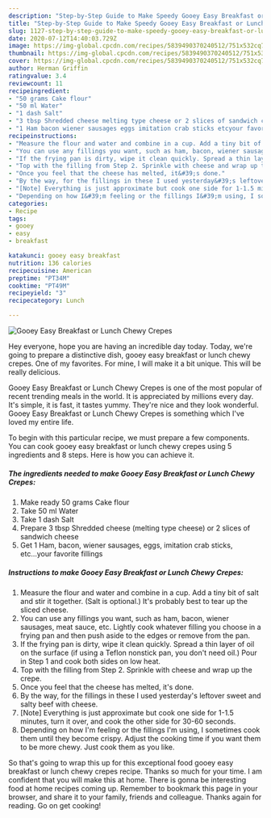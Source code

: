 ```yaml
---
description: "Step-by-Step Guide to Make Speedy Gooey Easy Breakfast or Lunch Chewy Crepes"
title: "Step-by-Step Guide to Make Speedy Gooey Easy Breakfast or Lunch Chewy Crepes"
slug: 1127-step-by-step-guide-to-make-speedy-gooey-easy-breakfast-or-lunch-chewy-crepes
date: 2020-07-12T14:40:03.729Z
image: https://img-global.cpcdn.com/recipes/5839490370240512/751x532cq70/gooey-easy-breakfast-or-lunch-chewy-crepes-recipe-main-photo.jpg
thumbnail: https://img-global.cpcdn.com/recipes/5839490370240512/751x532cq70/gooey-easy-breakfast-or-lunch-chewy-crepes-recipe-main-photo.jpg
cover: https://img-global.cpcdn.com/recipes/5839490370240512/751x532cq70/gooey-easy-breakfast-or-lunch-chewy-crepes-recipe-main-photo.jpg
author: Herman Griffin
ratingvalue: 3.4
reviewcount: 11
recipeingredient:
- "50 grams Cake flour"
- "50 ml Water"
- "1 dash Salt"
- "3 tbsp Shredded cheese melting type cheese or 2 slices of sandwich cheese"
- "1 Ham bacon wiener sausages eggs imitation crab sticks etcyour favorite fillings"
recipeinstructions:
- "Measure the flour and water and combine in a cup. Add a tiny bit of salt and stir it together. (Salt is optional.) It&#39;s probably best to tear up the sliced cheese."
- "You can use any fillings you want, such as ham, bacon, wiener sausages, meat sauce, etc. Lightly cook whatever filling you choose in a frying pan and then push aside to the edges or remove from the pan."
- "If the frying pan is dirty, wipe it clean quickly. Spread a thin layer of oil on the surface (if using a Teflon nonstick pan, you don&#39;t need oil.) Pour in Step 1 and cook both sides on low heat."
- "Top with the filling from Step 2. Sprinkle with cheese and wrap up the crepe."
- "Once you feel that the cheese has melted, it&#39;s done."
- "By the way, for the fillings in these I used yesterday&#39;s leftover sweet and salty beef with cheese."
- "[Note] Everything is just approximate but cook one side for 1-1.5 minutes, turn it over, and cook the other side for 30-60 seconds."
- "Depending on how I&#39;m feeling or the fillings I&#39;m using, I sometimes cook them until they become crispy. Adjust the cooking time if you want them to be more chewy. Just cook them as you like."
categories:
- Recipe
tags:
- gooey
- easy
- breakfast

katakunci: gooey easy breakfast 
nutrition: 136 calories
recipecuisine: American
preptime: "PT34M"
cooktime: "PT49M"
recipeyield: "3"
recipecategory: Lunch

---
```



![Gooey Easy Breakfast or Lunch Chewy Crepes](https://img-global.cpcdn.com/recipes/5839490370240512/751x532cq70/gooey-easy-breakfast-or-lunch-chewy-crepes-recipe-main-photo.jpg)

Hey everyone, hope you are having an incredible day today. Today, we're going to prepare a distinctive dish, gooey easy breakfast or lunch chewy crepes. One of my favorites. For mine, I will make it a bit unique. This will be really delicious.



Gooey Easy Breakfast or Lunch Chewy Crepes is one of the most popular of recent trending meals in the world. It is appreciated by millions every day. It's simple, it is fast, it tastes yummy. They're nice and they look wonderful. Gooey Easy Breakfast or Lunch Chewy Crepes is something which I've loved my entire life.


To begin with this particular recipe, we must prepare a few components. You can cook gooey easy breakfast or lunch chewy crepes using 5 ingredients and 8 steps. Here is how you can achieve it.

<!--inarticleads1-->

##### The ingredients needed to make Gooey Easy Breakfast or Lunch Chewy Crepes:

1. Make ready 50 grams Cake flour
1. Take 50 ml Water
1. Take 1 dash Salt
1. Prepare 3 tbsp Shredded cheese (melting type cheese) or 2 slices of sandwich cheese
1. Get 1 Ham, bacon, wiener sausages, eggs, imitation crab sticks, etc...your favorite fillings




<!--inarticleads2-->

##### Instructions to make Gooey Easy Breakfast or Lunch Chewy Crepes:

1. Measure the flour and water and combine in a cup. Add a tiny bit of salt and stir it together. (Salt is optional.) It&#39;s probably best to tear up the sliced cheese.
1. You can use any fillings you want, such as ham, bacon, wiener sausages, meat sauce, etc. Lightly cook whatever filling you choose in a frying pan and then push aside to the edges or remove from the pan.
1. If the frying pan is dirty, wipe it clean quickly. Spread a thin layer of oil on the surface (if using a Teflon nonstick pan, you don&#39;t need oil.) Pour in Step 1 and cook both sides on low heat.
1. Top with the filling from Step 2. Sprinkle with cheese and wrap up the crepe.
1. Once you feel that the cheese has melted, it&#39;s done.
1. By the way, for the fillings in these I used yesterday&#39;s leftover sweet and salty beef with cheese.
1. [Note] Everything is just approximate but cook one side for 1-1.5 minutes, turn it over, and cook the other side for 30-60 seconds.
1. Depending on how I&#39;m feeling or the fillings I&#39;m using, I sometimes cook them until they become crispy. Adjust the cooking time if you want them to be more chewy. Just cook them as you like.




So that's going to wrap this up for this exceptional food gooey easy breakfast or lunch chewy crepes recipe. Thanks so much for your time. I am confident that you will make this at home. There is gonna be interesting food at home recipes coming up. Remember to bookmark this page in your browser, and share it to your family, friends and colleague. Thanks again for reading. Go on get cooking!
